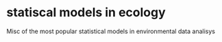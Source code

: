 # statiscal models in ecology

Misc of the most popular statistical models in environmental data analisys
